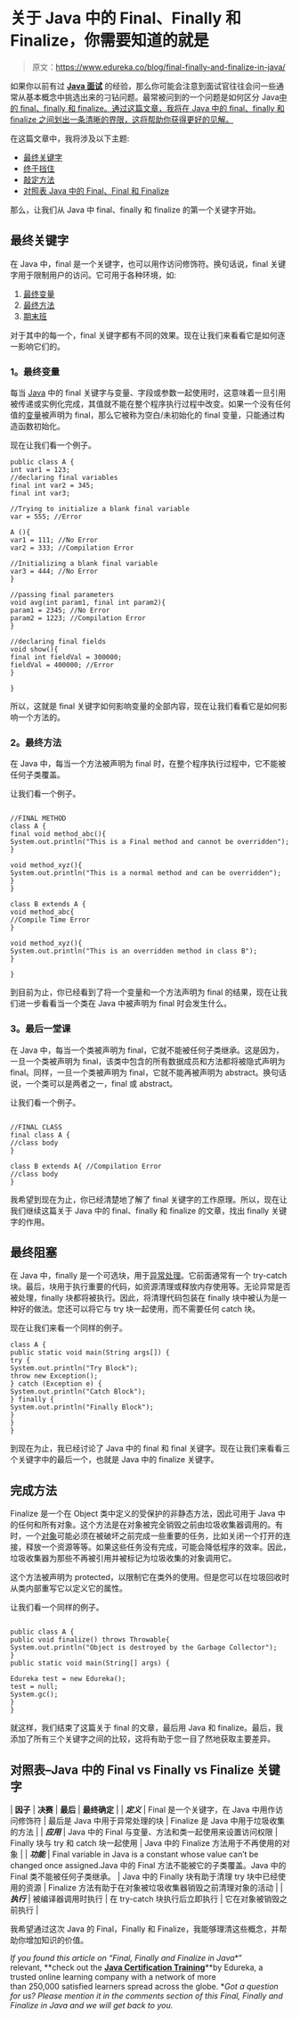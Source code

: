 # 关于 Java 中的 Final、Finally 和 Finalize，你需要知道的就是

> 原文：<https://www.edureka.co/blog/final-finally-and-finalize-in-java/>

如果你以前有过 **[Java 面试](https://www.edureka.co/blog/interview-questions/java-interview-questions/)** 的经验，那么你可能会注意到面试官往往会问一些通常从基本概念中挑选出来的刁钻问题。最常被问到的一个问题是如何区分 Java[中的 final、finally 和 finalize。通过这篇文章，我将在 Java 中的 final、finally 和 finalize 之间划出一条清晰的界限，这将帮助你获得更好的见解。](https://www.edureka.co/blog/java-tutorial/)

在这篇文章中，我将涉及以下主题:

*   [最终关键字](#final)
*   [终于挡住](#finally)
*   [敲定方法](#finalize)
*   [对照表 Java 中的 Final、Final 和 Finalize](#comparison)

那么，让我们从 Java 中 final、finally 和 finalize 的第一个关键字开始。

## **最终关键字**

在 Java 中，final 是一个关键字，也可以用作访问修饰符。换句话说，final 关键字用于限制用户的访问。它可用于各种环境，如:

1.  [最终变量](#finalvariable)
2.  [最终方法](#finalmethod)
3.  [期末班](#finalclass)

对于其中的每一个，final 关键字都有不同的效果。现在让我们来看看它是如何逐一影响它们的。

### **1。最终变量**

每当 [Java](https://www.edureka.co/blog/what-is-java/) 中的 final 关键字与变量、字段或参数一起使用时，这意味着一旦引用被传递或实例化完成，其值就不能在整个程序执行过程中改变。如果一个没有任何值的[变量](https://www.edureka.co/blog/java-tutorial/#variables)被声明为 final，那么它被称为空白/未初始化的 final 变量，只能通过构造函数初始化。

现在让我们看一个例子。

```
public class A {
int var1 = 123;
//declaring final variables
final int var2 = 345;
final int var3;

//Trying to initialize a blank final variable
var = 555; //Error

A (){
var1 = 111; //No Error
var2 = 333; //Compilation Error

//Initializing a blank final variable
var3 = 444; //No Error
}

//passing final parameters
void avg(int param1, final int param2){
param1 = 2345; //No Error
param2 = 1223; //Compilation Error
}

//declaring final fields
void show(){
final int fieldVal = 300000;
fieldVal = 400000; //Error
}

}
```

所以，这就是 final 关键字如何影响变量的全部内容，现在让我们看看它是如何影响一个方法的。

### **2。最终方法**

在 Java 中，每当一个方法被声明为 final 时，在整个程序执行过程中，它不能被任何子类覆盖。

让我们看一个例子。

```

//FINAL METHOD
class A {
final void method_abc(){
System.out.println("This is a Final method and cannot be overridden");
}

void method_xyz(){
System.out.println("This is a normal method and can be overridden");
}
}

class B extends A {
void method_abc{
//Compile Time Error
}

void method_xyz(){
System.out.println("This is an overridden method in class B");
}

}

```

到目前为止，你已经看到了将一个变量和一个方法声明为 final 的结果，现在让我们进一步看看当一个类在 Java 中被声明为 final 时会发生什么。

### **3。最后一堂课**

在 Java 中，每当一个类被声明为 final，它就不能被任何子类继承。这是因为，一旦一个类被声明为 final，该类中包含的所有数据成员和方法都将被隐式声明为 final。同样，一旦一个类被声明为 final，它就不能再被声明为 abstract。换句话说，一个类可以是两者之一，final 或 abstract。

让我们看一个例子。

```

//FINAL CLASS
final class A {
//class body
}

class B extends A{ //Compilation Error
//class body
}

```

我希望到现在为止，你已经清楚地了解了 final 关键字的工作原理。所以，现在让我们继续这篇关于 Java 中的 final、finally 和 finalize 的文章，找出 finally 关键字的作用。

## **最终阻塞**

在 Java 中，finally 是一个可选块，用于[异常处理](https://www.edureka.co/blog/java-exception-handling)。它前面通常有一个 try-catch 块。最后，块用于执行重要的代码，如资源清理或释放内存使用等。无论异常是否被处理，finally 块都将被执行。因此，将清理代码包装在 finally 块中被认为是一种好的做法。您还可以将它与 try 块一起使用，而不需要任何 catch 块。

现在让我们来看一个同样的例子。

```
class A {
public static void main(String args[]) {
try {
System.out.println("Try Block");
throw new Exception();
} catch (Exception e) {
System.out.println("Catch Block");
} finally {
System.out.println("Finally Block");
}
}
}

```

到现在为止，我已经讨论了 Java 中的 final 和 final 关键字。现在让我们来看看三个关键字中的最后一个，也就是 Java 中的 finalize 关键字。

## **完成方法**

Finalize 是一个在 Object 类中定义的受保护的非静态方法，因此可用于 Java 中的任何和所有对象。这个方法是在对象被完全销毁之前由垃圾收集器调用的。有时，一个[对象](https://www.edureka.co/blog/java-tutorial/#obj)可能必须在被破坏之前完成一些重要的任务，比如关闭一个打开的连接，释放一个资源等等。如果这些任务没有完成，可能会降低程序的效率。因此，垃圾收集器为那些不再被引用并被标记为垃圾收集的对象调用它。

这个方法被声明为 protected，以限制它在类外的使用。但是您可以在垃圾回收时从类内部重写它以定义它的属性。

让我们看一个同样的例子。

```

public class A {
public void finalize() throws Throwable{
System.out.println("Object is destroyed by the Garbage Collector");
}
public static void main(String[] args) {

Edureka test = new Edureka();
test = null;
System.gc();
}
}

```

就这样，我们结束了这篇关于 final 的文章，最后用 Java 和 finalize。最后，我添加了所有三个关键字之间的比较，这将有助于您一目了然地获取主要差异。

## **对照表–Java 中的 Final vs Finally vs Finalize 关键字**

| **因子** | **决赛** | **最后** | **最终确定** |
| ***定义*** | Final 是一个关键字，在 Java 中用作访问修饰符 | 最后是 Java 中用于异常处理的块 | Finalize 是 Java 中用于垃圾收集的方法 |
| ***应用*** | Java 中的 Final 与变量、方法和类一起使用来设置访问权限 | Finally 块与 try 和 catch 块一起使用 | Java 中的 Finalize 方法用于不再使用的对象 |
| ***功能*** | Final variable in Java is a constant whose value can’t be changed once assigned.Java 中的 Final 方法不能被它的子类覆盖。Java 中的 Final 类不能被任何子类继承。 | Java 中的 Finally 块有助于清理 try 块中已经使用的资源 | Finalize 方法有助于在对象被垃圾收集器销毁之前清理对象的活动 |
| ***执行*** | 被编译器调用时执行 | 在 try-catch 块执行后立即执行 | 它在对象被销毁之前执行 |

我希望通过这次 Java 的 Final，Finally 和 Finalize，我能够理清这些概念，并帮助你增加知识的价值。

*If you found this article on “Final, Finally and Finalize in Java**” relevant, **check out the [**Java Certification Training**](https://www.edureka.co/java-j2ee-training-course)**by Edureka, a trusted online learning company with a network of more than 250,000 satisfied learners spread across the globe. **Got a question for us? Please mention it in the comments section of this *Final, Finally and Finalize in Java* and we will get back to you.*